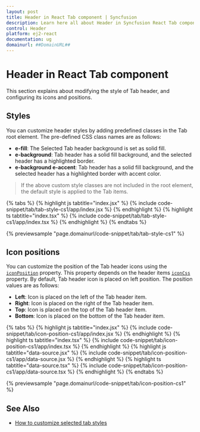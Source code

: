 ```yaml
---
layout: post
title: Header in React Tab component | Syncfusion
description: Learn here all about Header in Syncfusion React Tab component of Syncfusion Essential JS 2 and more.
control: Header 
platform: ej2-react
documentation: ug
domainurl: ##DomainURL##
---
```


# Header in React Tab component

This section explains about modifying the style of Tab header, and configuring its icons and positions.

## Styles

You can customize header styles by adding predefined classes in the Tab root element. The pre-defined CSS class names are as follows:

* **e-fill**: The Selected Tab header background is set as solid fill.
* **e-background**: Tab header has a solid fill background, and the selected header has a highlighted border.
* **e-background e-accent**: Tab header has a solid fill background, and the selected header has a highlighted border with accent color.

> If the above custom style classes are not included in the root element, the default style is applied to the Tab items.

{% tabs %}
{% highlight js tabtitle="index.jsx" %}
{% include code-snippet/tab/tab-style-cs1/app/index.jsx %}
{% endhighlight %}
{% highlight ts tabtitle="index.tsx" %}
{% include code-snippet/tab/tab-style-cs1/app/index.tsx %}
{% endhighlight %}
{% endtabs %}

 {% previewsample "page.domainurl/code-snippet/tab/tab-style-cs1" %}

## Icon positions

You can customize the position of the Tab header icons using the [`iconPosition`](https://ej2.syncfusion.com/react/documentation/api/tab/header#iconposition) property.  This property depends on the header items [`iconCss`](https://ej2.syncfusion.com/react/documentation/api/tab/header#iconcss) property.  By default, Tab header icon is placed on left position.  The position values are as follows:

* **Left**: Icon is placed on the left of the Tab header item.
* **Right**: Icon is placed on the right of the Tab header item.
* **Top**: Icon is placed on the top of the Tab header item.
* **Bottom**: Icon is placed on the bottom of the Tab header item.

{% tabs %}
{% highlight js tabtitle="index.jsx" %}
{% include code-snippet/tab/icon-position-cs1/app/index.jsx %}
{% endhighlight %}
{% highlight ts tabtitle="index.tsx" %}
{% include code-snippet/tab/icon-position-cs1/app/index.tsx %}
{% endhighlight %}
{% highlight js tabtitle="data-source.jsx" %}
{% include code-snippet/tab/icon-position-cs1/app/data-source.jsx %}
{% endhighlight %}
{% highlight ts tabtitle="data-source.tsx" %}
{% include code-snippet/tab/icon-position-cs1/app/data-source.tsx %}
{% endhighlight %}
{% endtabs %}

 {% previewsample "page.domainurl/code-snippet/tab/icon-position-cs1" %}

## See Also

* [How to customize selected tab styles](./how-to/customize-selected-tab-styles/)